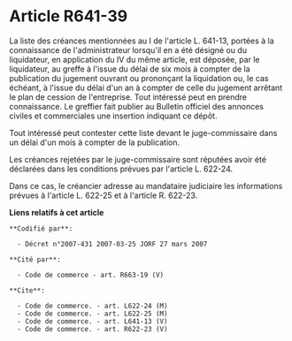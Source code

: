 # Article R641-39

La liste des créances mentionnées au I de l'article L. 641-13, portées à la connaissance de l'administrateur lorsqu'il en a
été désigné ou du liquidateur, en application du IV du même article, est déposée, par le liquidateur, au greffe à l'issue du
délai de six mois à compter de la publication du jugement ouvrant ou prononçant la liquidation ou, le cas échéant, à l'issue
du délai d'un an à compter de celle du jugement arrêtant le plan de cession de l'entreprise. Tout intéressé peut en prendre
connaissance. Le greffier fait publier au Bulletin officiel des annonces civiles et commerciales une insertion indiquant ce
dépôt.

Tout intéressé peut contester cette liste devant le juge-commissaire dans un délai d'un mois à compter de la publication.

Les créances rejetées par le juge-commissaire sont réputées avoir été déclarées dans les conditions prévues par l'article L.
622-24.

Dans ce cas, le créancier adresse au mandataire judiciaire les informations prévues à l'article L. 622-25 et à l'article R.
622-23.

**Liens relatifs à cet article**

	**Codifié par**:

	  - Décret n°2007-431 2007-03-25 JORF 27 mars 2007

	**Cité par**:

	  - Code de commerce - art. R663-19 (V)

	**Cite**:

	  - Code de commerce. - art. L622-24 (M)
	  - Code de commerce. - art. L622-25 (M)
	  - Code de commerce. - art. L641-13 (V)
	  - Code de commerce. - art. R622-23 (V)
